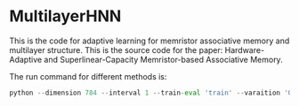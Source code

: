 # MultilayerHNN

This is the code for adaptive learning for memristor associative memory and multilayer structure. This is the source code for the paper: Hardware-Adaptive and Superlinear-Capacity Memristor-based Associative Memory.

The run command for different methods is:
```python
python --dimension 784 --interval 1 --train-eval 'train' --varaition '0.0' --stuck '0.0' --corruption 0.05 -seed 1 --dataset 'mnist' --binary True --max-pattern 64 --min-pattern 1
```
